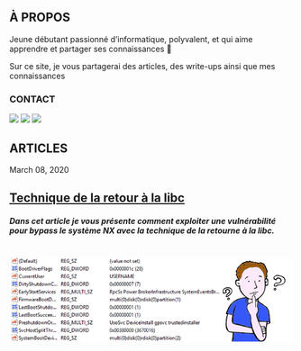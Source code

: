 ## À PROPOS

Jeune débutant passionné d’informatique, polyvalent, et qui aime apprendre et partager ses connaissances 🙂

Sur ce site, je vous partagerai des articles, des write-ups ainsi que mes connaissances

### CONTACT

<a href="https://discord.gg/gh8ndhJ"><img src="https://upload.wikimedia.org/wikipedia/fr/thumb/0/05/Discord.svg/1200px-Discord.svg.png" width="60"></a>  <a href="https://twitter.com/Swixo6"><img src="https://external-content.duckduckgo.com/iu/?u=https%3A%2F%2Fsguru.org%2Fwp-content%2Fuploads%2F2018%2F02%2Ftwitter-circled.png&f=1&nofb=1" width="60"></a>    <a href="https://www.hackthebox.eu/home/users/profile/333559"><img src="https://external-content.duckduckgo.com/iu/?u=https%3A%2F%2Fwww.hackthebox.eu%2Fimages%2Flogo-transparent.png&f=1&nofb=1" width="60"></a> 

## ARTICLES

<div>
    <time datetime="2020-03-08T00:00:00+00:00">March 08, 2020</time>
    <h2><a href="/retourne-libc/">Technique de la retour à la libc</a></h2><h5 class="notice">Dans cet article je vous présente comment exploiter une vulnérabilité pour bypass le système NX avec la technique de la retourne à la libc.</h5><br>
    <a href="/retourne-libc/"><img src="sam.png" class="arrondie"></a>
  </div>
